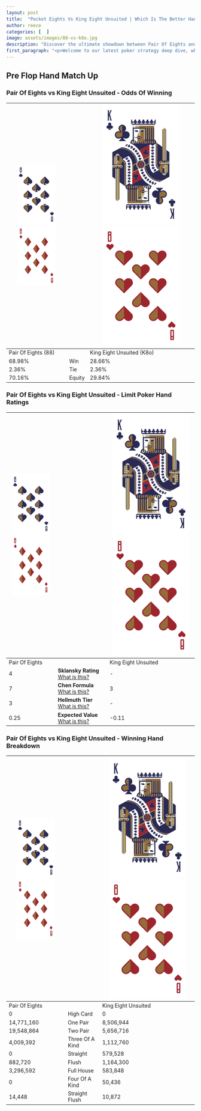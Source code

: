 ```yaml
---
layout: post
title:  "Pocket Eights Vs King Eight Unsuited | Which Is The Better Hand In Poker? A Complete Guide"
author: reece
categories: [  ]
image: assets/images/88-vs-k8o.jpg
description: "Discover the ultimate showdown between Pair Of Eights and King Eight Unsuited in poker! Uncover the odds, strategies, and scenarios where one hand triumphs over the other. Get ready to up your poker game with this thrilling analysis."
first_paragraph: "<p>Welcome to our latest poker strategy deep dive, where we're pitting two distinct hands against each other in a high-stakes showdown: Pair Of Eights vs King Eight Unsuited.</p><p>In the dynamic world of poker, every decision counts, and knowing which hand holds the upper hand is key to your success at the table.</p><p>In this article, we'll dissect these two hands, explore the scenarios where one dominates the other, and equip you with the knowledge to make strategic choices that can tip the odds in your favor.</p><p>Get ready to unravel the intriguing dynamics of these poker hands and elevate your game to new heights.</p>"
---
```




[comment]: # (sp0)

## Pre Flop Hand Match Up

<div class="table hand-ratings" markdown="1"> 



### Pair Of Eights vs King Eight Unsuited - Odds Of Winning


    
| ![image info](assets/images/hand1/8.png) ![image info](assets/images/hand1/8o.png) |  | ![image info](assets/images/hand2/K.png) ![image info](assets/images/hand2/8o.png) |
| -------- | -------- | -------- |
| Pair Of Eights (88) |  | King Eight Unsuited (K8o) |
| 68.98% | Win | 28.66% |
| 2.36% | Tie | 2.36% |
| 70.16% | Equity | 29.84% |




[comment]: # (sp1)



### Pair Of Eights vs King Eight Unsuited - Limit Poker Hand Ratings


    
| ![image info](assets/images/hand1/8.png) ![image info](assets/images/hand1/8o.png) |  | ![image info](assets/images/hand2/K.png) ![image info](assets/images/hand2/8o.png) |
| -------- | -------- | -------- |
| Pair Of Eights |  | King Eight Unsuited |
| 4 | **Sklansky Rating** [What is this?](/sklansky-rating-explained) | - |
| 7 | **Chen Formula** [What is this?](/chen-formula-explained) | 3 |
| 3 | **Hellmuth Tier** [What is this?](/Hellmuth-tier-explained) | - |
| 0.25 | **Expected Value** [What is this?](/expected-value-explained) | -0.11 |




[comment]: # (sp2)



### Pair Of Eights vs King Eight Unsuited - Winning Hand Breakdown


    
| ![image info](assets/images/hand1/8.png) ![image info](assets/images/hand1/8o.png) |  | ![image info](assets/images/hand2/K.png) ![image info](assets/images/hand2/8o.png) |
| -------- | -------- | -------- |
| Pair Of Eights |  | King Eight Unsuited |
| 0 | High Card | 0 |
| 14,771,160 | One Pair | 8,506,944 |
| 19,548,864 | Two Pair | 5,656,716 |
| 4,009,392 | Three Of A Kind | 1,112,760 |
| 0 | Straight | 579,528 |
| 882,720 | Flush | 1,164,300 |
| 3,296,592 | Full House | 583,848 |
| 0 | Four Of A Kind | 50,436 |
| 14,448 | Straight Flush | 10,872 |




[comment]: # (sp3)



</div>

[comment]: # (sp4)



[comment]: # (sp5)

